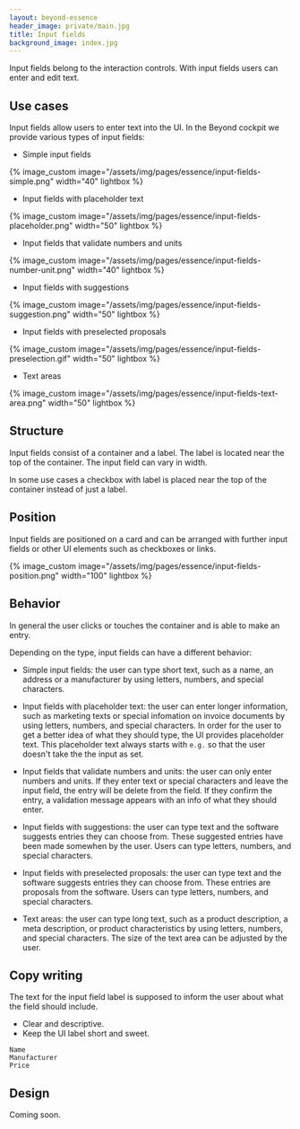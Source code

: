 ```yaml
---
layout: beyond-essence
header_image: private/main.jpg
title: Input fields
background_image: index.jpg
---
```


Input fields belong to the interaction controls.
With input fields users can enter and edit text.

## Use cases

Input fields allow users to enter text into the UI.
In the Beyond cockpit we provide various types of input fields:

* Simple input fields

{% image_custom image="/assets/img/pages/essence/input-fields-simple.png" width="40" lightbox %}

* Input fields with placeholder text

{% image_custom image="/assets/img/pages/essence/input-fields-placeholder.png" width="50" lightbox %}

* Input fields that validate numbers and units

{% image_custom image="/assets/img/pages/essence/input-fields-number-unit.png" width="40" lightbox %}

* Input fields with suggestions

{% image_custom image="/assets/img/pages/essence/input-fields-suggestion.png" width="50" lightbox %}

* Input fields with preselected proposals

{% image_custom image="/assets/img/pages/essence/input-fields-preselection.gif" width="50" lightbox %}

* Text areas

{% image_custom image="/assets/img/pages/essence/input-fields-text-area.png" width="50" lightbox %}

## Structure

Input fields consist of a container and a label.
The label is located near the top of the container.
The input field can vary in width.

In some use cases a checkbox with label is placed near the top of the container instead of just a label.

## Position

Input fields are positioned on a card and can be arranged with further input fields or other UI elements such as checkboxes or links.

{% image_custom image="/assets/img/pages/essence/input-fields-position.png" width="100" lightbox %}

## Behavior

In general the user clicks or touches the container and is able to make an entry.

Depending on the type, input fields can have a different behavior:

* Simple input fields: the user can type short text, such as a name, an address or a manufacturer by using letters, numbers, and special characters.

* Input fields with placeholder text: the user can enter longer information, such as marketing texts or special infomation on invoice documents by using letters, numbers, and special characters. In order for the user to get a better idea of what they should type, the UI provides placeholder text. This placeholder text always starts with `e.g.` so that the user doesn't take the the input as set.

* Input fields that validate numbers and units: the user can only enter numbers and units. If they enter text or special characters and leave the input field, the entry will be delete from the field. If they confirm the entry, a validation message appears with an info of what they should enter.

* Input fields with suggestions: the user can type text and the software suggests entries they can choose from. These suggested entries have been made somewhen by the user. Users can type letters, numbers, and special characters.

* Input fields with preselected proposals: the user can type text and the software suggests entries they can choose from. These entries are proposals from the software. Users can type letters, numbers, and special characters.

* Text areas: the user can type long text, such as a product description, a meta description, or product characteristics by using letters, numbers, and special characters. The size of the text area can be adjusted by the user.

## Copy writing

The text for the input field label is supposed to inform the user about what the field should include.

* Clear and descriptive.
* Keep the UI label short and sweet.

```
Name
Manufacturer
Price
```

## Design

Coming soon.